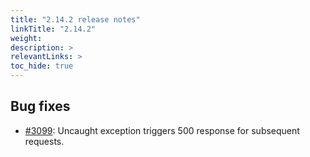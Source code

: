 ```yaml
---
title: "2.14.2 release notes"
linkTitle: "2.14.2"
weight: 
description: >
relevantLinks: >
toc_hide: true
---
```


## Bug fixes

- [#3099](https://github.com/medic/medic-webapp/issues/3099): Uncaught exception triggers 500 response for subsequent requests.
